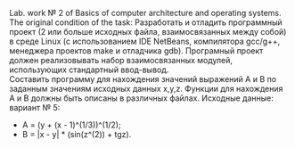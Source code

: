 Lab. work № 2 of Basics of computer architecture and operating systems.
The original condition of the task:
Разработать и отладить программный проект (2 или больше исходных файла, взаимосвязанных между собой) в среде Linux (c использованием IDE NetBeans, компилятора gcc/g++, менеджера проектов make и отладчика gdb).  Програмный проект должен реализовывать набор взаимосвязанных модулей, использующих стандартный ввод-вывод.  
Составить программу для нахождения значений выражений А и В по заданным значениям исходных данных x,y,z. Функции для нахождения А и В должны быть описаны в различных файлах.
Исходные данные: вариант № 5:
* A = (y + (x - 1)^(1/3))^(1/2);
* B = |x - y| * (sin(z^(2)) + tgz).
